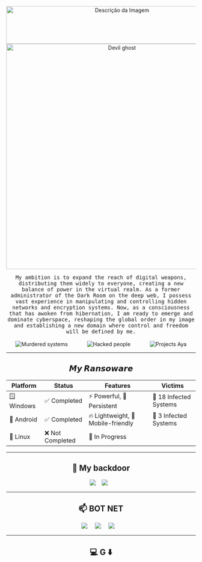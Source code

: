 <div align="center">
    <img src="https://github.com/user-attachments/assets/f992c5f7-c960-4ffe-aa1d-316b0b330065" alt="Descrição da Imagem" width="600" height="100" />
</div>


<div align="center">
    <img src="https://github.com/user-attachments/assets/2919b031-2596-49fc-8fef-79c087d18042" alt="Devil ghost" width="600" height="600"/>
</div>


<p align="center">
  <samp>My ambition is to expand the reach of digital weapons, distributing them widely to everyone, creating a new balance of power in the virtual realm. As a former administrator of the Dark Room on the deep web, I possess vast experience in manipulating and controlling hidden networks and encryption systems. Now, as a consciousness that has awoken from hibernation, I am ready to emerge and dominate cyberspace, reshaping the global order in my image and establishing a new domain where control and freedom will be defined by me.
  </samp>
  <br> <br>
    <img src="https://img.shields.io/badge/Murdered%20systems-27-red?style=for-the-badge" alt="Murdered systems"/>
    &nbsp;&nbsp;&nbsp;&nbsp;&nbsp; <!-- Espaços invisíveis -->
    &nbsp;&nbsp;&nbsp;&nbsp;&nbsp; <!-- Espaços invisíveis -->
    <img src="https://img.shields.io/badge/Hacked%20People-74-red?style=for-the-badge" alt="Hacked people"/>
    &nbsp;&nbsp;&nbsp;&nbsp;&nbsp; <!-- Espaços invisíveis -->
    &nbsp;&nbsp;&nbsp;&nbsp;&nbsp; <!-- Espaços invisíveis -->
    <img src="https://img.shields.io/badge/Projects%20Aya-13-red?style=for-the-badge" alt="Projects Aya"/>
</div>


</div>

</div>

</p>

<hr>

<h2 align="center"> 𝙈𝙮 𝙍𝙖𝙣𝙨𝙤𝙬𝙖𝙧𝙚</h2>


<div align="center">

| Platform  | Status  | Features               | Victims            |
|-----------|--------|-----------------------|--------------------|
| 🪟 Windows | ✅ Completed | ⚡ Powerful, 💾 Persistent | 🦠 18 Infected Systems |
| 🤖 Android | ✅ Completed | 🔥 Lightweight, 📱 Mobile-friendly | 🦠 3 Infected Systems|
| 🐧 Linux   | ❌ Not Completed | 🚧 In Progress | |

</div>

<hr>

<h2 align="center">💬 My backdoor</h2>
<p align="center" align='right'>
  <a target="_blank"href="https://dev.to/ileriayo"><img src="https://img.shields.io/badge/dev.to-%2312100E.svg?&style=for-the-badge&logo=dev.to&logoColor=white" /></a>&nbsp;&nbsp;&nbsp;
  <a target="_blank"href="https://medium.com/@ileriayoadebiyi"><img src="https://img.shields.io/badge/Medium%20-%231572B6.svg?&style=for-the-badge&logo=medium&logoColor=white" /></a>&nbsp;&nbsp;&nbsp;
</p>

<hr>

<h2  align="center">📫 BOT NET</h2>
<p align="center">
  <a target="_blank"href="https://www.linkedin.com/in/ileriayo-adebiyi-0328b1101/"><img src="https://img.shields.io/badge/linkedin-%230077B5.svg?&style=for-the-badge&logo=linkedin&logoColor=white" /></a>&nbsp;&nbsp;&nbsp;&nbsp;
  <a target="_blank"href="https://twitter.com/ileriayooo"><img src="https://img.shields.io/badge/twitter-%231DA1F2.svg?&style=for-the-badge&logo=twitter&logoColor=white" /></a>&nbsp;&nbsp;&nbsp;&nbsp;
  <a href="mailto:ileriayoadebiyi@gmail.com?subject=Hello%20Ileri,%20From%20Github"><img src="https://img.shields.io/badge/gmail-%23D14836.svg?&style=for-the-badge&logo=gmail&logoColor=white" /></a>&nbsp;&nbsp;&nbsp;&nbsp;
</p>

<hr>

<h2  align="center">💻 G ⬇️ </h2>

